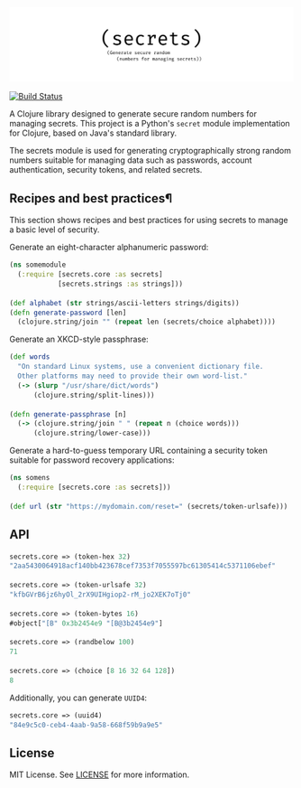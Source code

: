 [![](.github/logo.png)](https://github.com/lk-geimfari/secrets.clj)

[![Build Status](https://travis-ci.org/lk-geimfari/secrets.clj.svg?branch=master)](https://travis-ci.org/lk-geimfari/secrets.clj)

A Clojure library designed to generate secure random numbers for managing secrets. This project is a 
Python's `secret` module implementation for Clojure, based on Java's standard library.

The secrets module is used for generating cryptographically strong random numbers suitable for managing data such 
as passwords, account authentication, security tokens, and related secrets.


## Recipes and best practices¶
This section shows recipes and best practices for using secrets to manage a basic level of security.

Generate an eight-character alphanumeric password:

```clojure
(ns somemodule
  (:require [secrets.core :as secrets]
            [secrets.strings :as strings]))

(def alphabet (str strings/ascii-letters strings/digits))
(defn generate-password [len]
  (clojure.string/join "" (repeat len (secrets/choice alphabet))))
```
Generate an XKCD-style passphrase:

```clojure
(def words
  "On standard Linux systems, use a convenient dictionary file.
  Other platforms may need to provide their own word-list."
  (-> (slurp "/usr/share/dict/words")
      (clojure.string/split-lines)))

(defn generate-passphrase [n]
  (-> (clojure.string/join " " (repeat n (choice words)))
      (clojure.string/lower-case)))
```

Generate a hard-to-guess temporary URL containing a security token suitable for password recovery applications:

```clojure
(ns somens
  (:require [secrets.core :as secrets]))

(def url (str "https://mydomain.com/reset=" (secrets/token-urlsafe)))
```

## API
 
```clojure
secrets.core => (token-hex 32)
"2aa5430064918acf140bb423678cef7353f7055597bc61305414c5371106ebef"

secrets.core => (token-urlsafe 32)
"kfbGVrB6jz6hyOl_2rX9UIHgiop2-rM_jo2XEK7oTj0"

secrets.core => (token-bytes 16)
#object["[B" 0x3b2454e9 "[B@3b2454e9"]

secrets.core => (randbelow 100)
71

secrets.core => (choice [8 16 32 64 128])
8
```

Additionally, you can generate `UUID4`:

```clojure
secrets.core => (uuid4)
"84e9c5c0-ceb4-4aab-9a58-668f59b9a9e5"
```

## License
MIT License. See [LICENSE](LICENSE) for more information.
